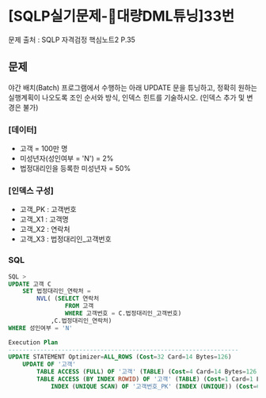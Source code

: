 # \[SQLP실기문제-대량DML튜닝]33번

문제 출처 : SQLP 자격검정 핵심노트2 P.35

## 문제

야간 배치(Batch) 프로그램에서 수행하는 아래 UPDATE 문을 튜닝하고, 정확히 원하는 실행계획이 나오도록 조인 순서와 방식, 인덱스 힌트를 기술하시오. (인덱스 추가 및 변경은 불가)

### \[데이터]

* 고객 = 100만 명
* 미성년자(성인여부 = 'N') = 2%
* 법정대리인을 등록한 미성년자 = 50%

### \[인덱스 구성]

* 고객\_PK : 고객번호
* 고객\_X1 : 고객명
* 고객\_X2 : 연락처
* 고객\_X3 : 법정대리인\_고객번호

### SQL

```sql
SQL >
UPDATE 고객 C
	SET 법정대리인_연락처 =
    	NVL( (SELECT 연락처
				FROM 고객
				WHERE 고객번호 = C.법정대리인_고객번호)
			,C.법정대리인_연락처)
WHERE 성인여부 = 'N'

Execution Plan
-----------------------------------------------------------------
UPDATE STATEMENT Optimizer=ALL_ROWS (Cost=32 Card=14 Bytes=126)
	UPDATE OF '고객'
		TABLE ACCESS (FULL) OF '고객' (TABLE) (Cost=4 Card=14 Bytes=126)
		TABLE ACCESS (BY INDEX ROWID) OF '고객' (TABLE) (Cost=1 Card=1 Bytes=13)
			INDEX (UNIQUE SCAN) OF '고객번호_PK' (INDEX (UNIQUE)) (Cost=0 Card=1)
```
